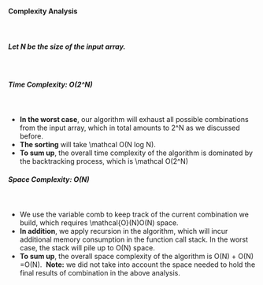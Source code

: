 #### Complexity Analysis
​
##### Let N be the size of the input array.
​
##### Time Complexity: O(2^N)
​
* **In the worst case**, our algorithm will exhaust all possible combinations from the input array, which in total amounts to 2^N as we discussed before.
​
* **The sorting** will take \mathcal O(N log N).
​
* **To sum up**, the overall time complexity of the algorithm is dominated by the backtracking process, which is \mathcal O(2^N)
​
##### Space Complexity: O(N)
​
* We use the variable comb to keep track of the current combination we build, which requires \mathcal{O}(N)O(N) space.
​
* **In addition**, we apply recursion in the algorithm, which will incur additional memory consumption in the function call stack. In the worst case, the stack will pile up to O(N) space.
* **To sum up**, the overall space complexity of the algorithm is O(N) +  O(N) =O(N).
​
**Note:** we did not take into account the space needed to hold the final results of combination in the above analysis.